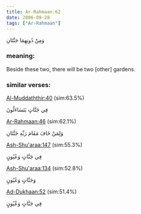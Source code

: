 ```yaml
---
title: Ar-Rahmaan:62
date: 2006-09-28
tags: ["Ar-Rahmaan"]
---
```

وَمِنْ دُونِهِمَا جَنَّتَانِ
### meaning: 
Beside these two, there will be two [other] gardens.
### similar verses: 

[Al-Muddaththir:40](/74/40) (sim:63.5%)

فِي جَنَّاتٍ يَتَسَاءَلُونَ

[Ar-Rahmaan:46](/55/46) (sim:62.1%)

وَلِمَنْ خَافَ مَقَامَ رَبِّهِ جَنَّتَانِ

[Ash-Shu'araa:147](/26/147) (sim:55.3%)

فِي جَنَّاتٍ وَعُيُونٍ

[Ash-Shu'araa:134](/26/134) (sim:52.8%)

وَجَنَّاتٍ وَعُيُونٍ

[Ad-Dukhaan:52](/44/52) (sim:51.4%)

فِي جَنَّاتٍ وَعُيُونٍ
